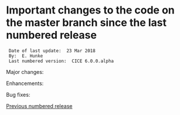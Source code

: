# Important changes to the code on the master branch since the last numbered release

     Date of last update:  23 Mar 2018
     By:  E. Hunke
     Last numbered version:  CICE 6.0.0.alpha  


Major changes:



Enhancements:



Bug fixes:



[Previous numbered release](https://github.com/CICE-Consortium/CICE/releases) 